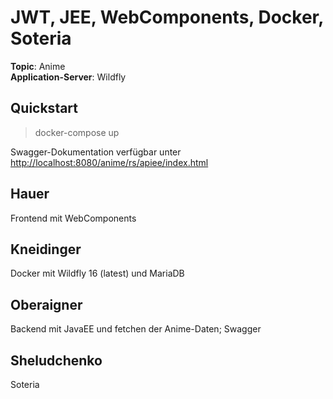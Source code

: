 # JWT, JEE, WebComponents, Docker, Soteria

**Topic**: Anime  
**Application-Server**: Wildfly

## Quickstart

> docker-compose up

Swagger-Dokumentation verfügbar unter <http://localhost:8080/anime/rs/apiee/index.html>

## Hauer

Frontend mit WebComponents

## Kneidinger

Docker mit Wildfly 16 (latest) und MariaDB

## Oberaigner

Backend mit JavaEE und fetchen der Anime-Daten; Swagger

## Sheludchenko

Soteria
